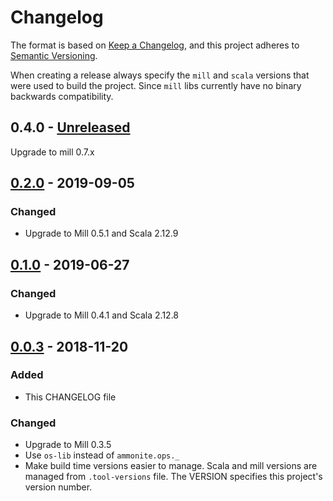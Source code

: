 # Changelog

The format is based on [Keep a Changelog](https://keepachangelog.com/en/1.0.0/),
and this project adheres to [Semantic Versioning](https://semver.org/spec/v2.0.0.html).

When creating a release always specify the `mill` and `scala` versions that were
used to build the project. Since `mill` libs currently have no binary backwards compatibility.

## 0.4.0 - [Unreleased]

Upgrade to mill 0.7.x

## [0.2.0] - 2019-09-05

### Changed
- Upgrade to Mill 0.5.1 and Scala 2.12.9

## [0.1.0] - 2019-06-27

### Changed

- Upgrade to Mill 0.4.1 and Scala 2.12.8

## [0.0.3] - 2018-11-20

### Added

- This CHANGELOG file

### Changed

- Upgrade to Mill 0.3.5
- Use `os-lib` instead of `ammonite.ops._`
- Make build time versions easier to manage.
  Scala and mill versions are managed from `.tool-versions` file.
  The VERSION specifies this project's version number.

[Unreleased]: https://github.com/vic/mill-docker/compare/0.3.0...HEAD
[0.2.0]: https://github.com/vic/mill-docker/compare/0.1.0...0.2.0
[0.1.0]: https://github.com/vic/mill-docker/compare/0.0.3...0.1.0
[0.0.3]: https://github.com/vic/mill-docker/compare/0.0.2...0.0.3

